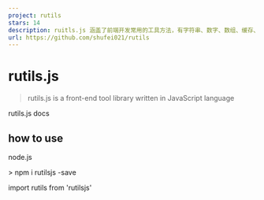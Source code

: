 ```yaml
---
project: rutils
stars: 14
description: ruitls.js 涵盖了前端开发常用的工具方法，有字符串、数字、数组、缓存、文件等，尽可能的避免前端在开发中重复造轮子
url: https://github.com/shufei021/rutils
---
```


rutils.js
=========

> rutils.js is a front-end tool library written in JavaScript language

rutils.js docs

how to use
----------

node.js

\> npm i rutilsjs \-save

import rutils from 'rutilsjs'
